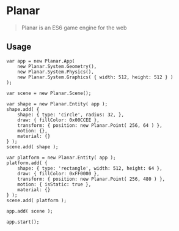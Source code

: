 # Planar

> Planar is an ES6 game engine for the web

## Usage

	var app = new Planar.App(
		new Planar.System.Geometry(),
		new Planar.System.Physics(),
		new Planar.System.Graphics( { width: 512, height: 512 } )
	);

	var scene = new Planar.Scene();

	var shape = new Planar.Entity( app );
	shape.add( {
		shape: { type: 'circle', radius: 32, },
		draw: { fillColor: 0x00CCEE },
		transform: { position: new Planar.Point( 256, 64 ) },
		motion: {},
		material: {}
	} );
	scene.add( shape );

	var platform = new Planar.Entity( app );
	platform.add( {
		shape: { type: 'rectangle', width: 512, height: 64 },
		draw: { fillColor: 0xFF0000 },
		transform: { position: new Planar.Point( 256, 480 ) },
		motion: { isStatic: true },
		material: {}
	} );
	scene.add( platform );

	app.add( scene );

	app.start();
